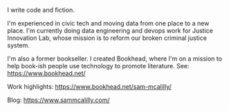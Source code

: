 I write code and fiction.

I'm experienced in civic tech and moving data from one place to a new place. I'm currently doing data engineering and devops work for Justice Innovation Lab, whose mission is to reform our broken criminal justice system.

I'm also a former bookseller. I created Bookhead, where I'm on a mission to help book-ish people use technology to promote literature. See: https://www.bookhead.net/

Work highlights: https://www.bookhead.net/sam-mcalilly/

Blog: https://www.sammcalilly.com/
